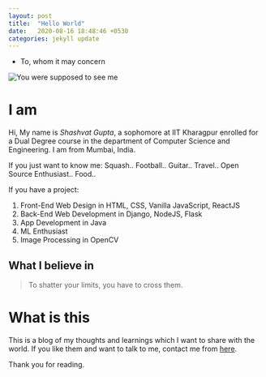 ```yaml
---
layout: post
title:  "Hello World"
date:   2020-08-16 18:48:46 +0530
categories: jekyll update
---
```

 - To, whom it may concern 

![You were supposed to see me](https://scontent.fbom6-1.fna.fbcdn.net/v/t1.0-9/p960x960/83494497_3100998043317616_3486188932272488448_o.jpg?_nc_cat=104&_nc_sid=85a577&_nc_ohc=JD3tTeRLsgEAX_jRHV3&_nc_ht=scontent.fbom6-1.fna&_nc_tp=6&oh=5af4772fbdfc7f1aebb5c5ba65f6d170&oe=5F6080C6)

# I am
Hi, My name is *Shashvat Gupta*, a sophomore at IIT Kharagpur enrolled for a Dual Degree course in the department of Computer Science and Engineering. I am from Mumbai, India.

If you just want to know me:
Squash.. Football.. Guitar.. Travel.. Open Source Enthusiast.. Food..

If you have a project: 
1. Front-End Web Design in HTML, CSS, Vanilla JavaScript, ReactJS
2. Back-End Web Development in Django, NodeJS, Flask
3. App Development in Java
4. ML Enthusiast
5. Image Processing in OpenCV

## What I believe in
> To shatter your limits, you have to cross them. 

# What is this
This is a blog of my thoughts and learnings which I want to share with the world. If you like them and want to talk to me, contact me from [here]().

Thank you for reading.